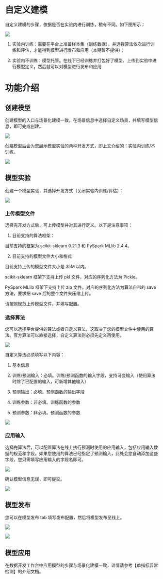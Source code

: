 # 自定义建模

自定义建模的步骤，依据是否在实验内进行训练，稍有不同。如下图所示：

![](./assets/0.png)

1)   实验内训练：需要在平台上准备样本集（训练数据），并选择算法依次进行训练和评估，才能得到模型进行发布和应用（本期暂不提供）；

2)   实验内不训练：模型托管。在线下已经训练并打包好了模型，上传到实验中进行模型定义，然后就可以对模型进行发布和应用

# 功能介绍

## 创建模型

创建模型的入口与场景化建模一致，在场景信息中选择自定义场景，并填写模型信息，即可完成创建。

![](./assets/1-1620469158002.png)

创建模型后会为您展示模型实验的两种开发方式，即上文介绍的：实验内训练/不训练。

![](./assets/2-1620469160738.png)

## 模型实验

创建一个模型实验，并选择开发方式（关闭实验内训练/评估）：

![](./assets/3-1620469163567.png)

### 上传模型文件

选择完开发方式后，可上传模型并对其进行定义。以下是注意事项：

1)   目前支持的算法框架：

目前支持的框架为 scikit-sklearn 0.21.3 和 PySpark MLlib 2.4.4。

2)   目前支持的模型文件大小和格式

目前支持上传的模型文件大小是 35M 以内。

scikit-sklearn 框架下支持上传 pkl 文件，对应的序列化方法为 Pickle。

PySpark MLlib 框架下支持上传 zip 文件，对应的序列化方法为算法自带的 save 方法，要求把 save 后的整个文件夹压缩上传。

请按照规范上传模型文件，并填写配置。

### 选择算法

您可以选择平台提供的算法或者自定义算法，这取决于您的模型文件中使用的算法。官方算法可以直接选择，自定义算法则必须先定义再使用。

![](./assets/4-1620469166617.png)

自定义算法必须填写以下内容：

1)   基本信息

2)   训练/预测输入：必填。训练/预测函数的输入字段，支持可变输入（使用算法时除了已配置的输入，可新增其他输入）

3)   预测输出：必填。预测函数的输出字段

4)   训练参数：非必填。训练函数的参数

5)   预测参数：非必填。预测函数的参数

![](./assets/5-1620469169357.png)

### 应用输入

选择完算法后，可以配置算法在线上执行预测时使用的应用输入，包括应用输入数据的规范和字段。如果您使用的算法已经指定了预测输入，此处会您自动添加这些字段，您只需填写应用输入的字段名即可。

![](./assets/6-1620469172105.png)

确认模型信息无误，即可提交。

![](./assets/7-1620469174757.png)

##  模型发布

您可以在模型发布 tab 填写发布配置，然后将模型发布至线上。

![](./assets/8-1620469176892.png)

![](./assets/9-1620469179683.png)

## 模型应用

在数据开发工作台中应用模型的步骤与场景化建模一致，详情请参考【单指标异常检测】的介绍文档。